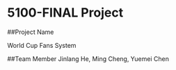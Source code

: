 # 5100-FINAL Project

##Project Name

World Cup Fans System

##Team Member 
Jinlang He, Ming Cheng, Yuemei Chen



